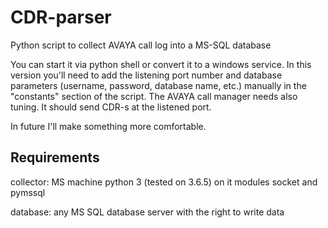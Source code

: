 # CDR-parser
Python script to collect AVAYA call log into a MS-SQL database

You can start it via python shell or convert it to a windows service. In this version you'll need to add the listening port number and database parameters (username, password, database name, etc.) manually in the "constants" section of the script. The AVAYA call manager needs also tuning. It should send CDR-s at the listened port.

In future I'll make something more comfortable.

Requirements
------------
collector:
MS machine
python 3 (tested on 3.6.5) on it
modules socket and pymssql

database:
any MS SQL database server with the right to write data
